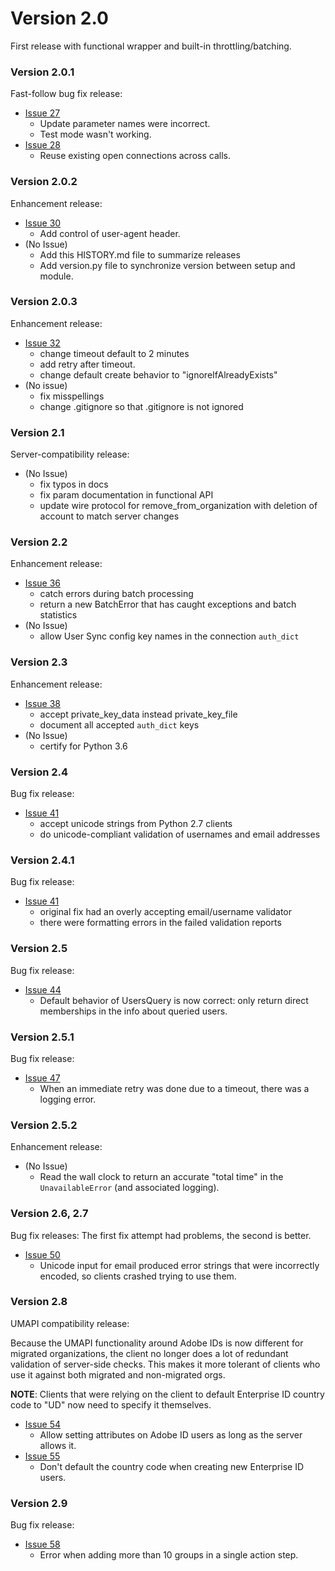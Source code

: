 # Version 2.0

First release with functional wrapper and built-in throttling/batching.

### Version 2.0.1

Fast-follow bug fix release:

* [Issue 27](https://github.com/adobe-apiplatform/umapi-client.py/issues/27)
    * Update parameter names were incorrect.
    * Test mode wasn't working.
* [Issue 28](https://github.com/adobe-apiplatform/umapi-client.py/issues/28)
    * Reuse existing open connections across calls.

### Version 2.0.2

Enhancement release:

* [Issue 30](https://github.com/adobe-apiplatform/umapi-client.py/issues/30)
    * Add control of user-agent header.
* (No Issue)
    * Add this HISTORY.md file to summarize releases
    * Add version.py file to synchronize version between setup and module.

### Version 2.0.3

Enhancement release:

* [Issue 32](https://github.com/adobe-apiplatform/umapi-client.py/issues/32)
    * change timeout default to 2 minutes
    * add retry after timeout.
    * change default create behavior to "ignoreIfAlreadyExists"
* (No issue)
    * fix misspellings
    * change .gitignore so that .gitignore is not ignored

### Version 2.1

Server-compatibility release:

* (No Issue)
    * fix typos in docs
    * fix param documentation in functional API
    * update wire protocol for remove_from_organization with deletion of account to match server changes

### Version 2.2

Enhancement release:

* [Issue 36](https://github.com/adobe-apiplatform/umapi-client.py/issues/36)
    * catch errors during batch processing
    * return a new BatchError that has caught exceptions and batch statistics
* (No Issue)
    * allow User Sync config key names in the connection `auth_dict`

### Version 2.3

Enhancement release:

* [Issue 38](https://github.com/adobe-apiplatform/umapi-client.py/issues/38)
    * accept private_key_data instead private_key_file
    * document all accepted `auth_dict` keys
* (No Issue)
    * certify for Python 3.6

### Version 2.4

Bug fix release:

* [Issue 41](https://github.com/adobe-apiplatform/umapi-client.py/issues/41)
    * accept unicode strings from Python 2.7 clients
    * do unicode-compliant validation of usernames and email addresses

### Version 2.4.1

Bug fix release:

* [Issue 41](https://github.com/adobe-apiplatform/umapi-client.py/issues/41)
    * original fix had an overly accepting email/username validator
    * there were formatting errors in the failed validation reports

### Version 2.5

Bug fix release:

* [Issue 44](https://github.com/adobe-apiplatform/umapi-client.py/issues/44)
    * Default behavior of UsersQuery is now correct: only return direct memberships in the info about queried users.

### Version 2.5.1

Bug fix release:

* [Issue 47](https://github.com/adobe-apiplatform/umapi-client.py/issues/47)
    * When an immediate retry was done due to a timeout, there was a logging error.

### Version 2.5.2

Enhancement release:

* (No Issue)
    * Read the wall clock to return an accurate "total time" in the `UnavailableError` (and associated logging).

### Version 2.6, 2.7

Bug fix releases: The first fix attempt had problems, the second is better.

* [Issue 50](https://github.com/adobe-apiplatform/umapi-client.py/issues/50)
    * Unicode input for email produced error strings that were incorrectly encoded, so clients crashed trying to use them.

### Version 2.8

UMAPI compatibility release:

Because the UMAPI functionality around Adobe IDs is now different for migrated organizations, the client no longer does a lot of redundant validation of server-side checks.  This makes it more tolerant of clients who use it against both migrated and non-migrated orgs.

**NOTE**: Clients that were relying on the client to default Enterprise ID country code to "UD" now need to specify it themselves.

* [Issue 54](https://github.com/adobe-apiplatform/umapi-client.py/issues/54)
    * Allow setting attributes on Adobe ID users as long as the server allows it.
* [Issue 55](https://github.com/adobe-apiplatform/umapi-client.py/issues/55)
    * Don't default the country code when creating new Enterprise ID users.

### Version 2.9

Bug fix release:

* [Issue 58](https://github.com/adobe-apiplatform/umapi-client.py/issues/58)
    * Error when adding more than 10 groups in a single action step.

